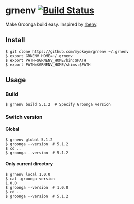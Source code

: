 # grnenv [![Build Status](https://secure.travis-ci.org/myokoym/grnenv.png?branch=master)](http://travis-ci.org/myokoym/grnenv)

Make Groonga build easy. Inspired by [rbenv](https://github.com/rbenv/rbenv).

## Install

```
$ git clone https://github.com/myokoym/grnenv ~/.grnenv
$ export GRNENV_HOME=~/.grnenv
$ export PATH=$GRNENV_HOME/bin:$PATH
$ export PATH=$GRNENV_HOME/shims:$PATH
```

## Usage

### Build

```
$ grnenv build 5.1.2  # Specify Groonga version
```

### Switch version

#### Global

```
$ grnenv global 5.1.2
$ groonga --version  # 5.1.2
$ cd ..
$ groonga --version  # 5.1.2
```

#### Only current directory

```
$ grnenv local 1.0.0
$ cat .groonga-version
1.0.0
$ groonga --version  # 1.0.0
$ cd ..
$ groonga --version  # 5.1.2
```
